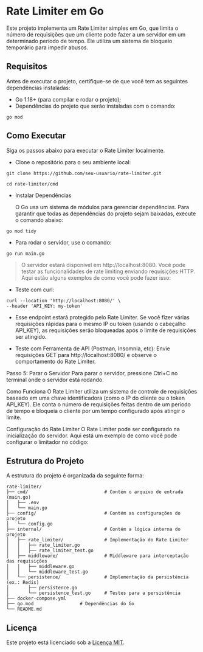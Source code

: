 # Rate Limiter em Go
Este projeto implementa um Rate Limiter simples em Go, que limita o número de requisições que um cliente pode fazer a um servidor em um determinado período de tempo. Ele utiliza um sistema de bloqueio temporário para impedir abusos.

## Requisitos
Antes de executar o projeto, certifique-se de que você tem as seguintes dependências instaladas:

* Go 1.18+ (para compilar e rodar o projeto);
* Dependências do projeto que serão instaladas com o comando:
```shell script
go mod
```

## Como Executar
Siga os passos abaixo para executar o Rate Limiter localmente.

* Clone o repositório para o seu ambiente local:
```shell script
git clone https://github.com/seu-usuario/rate-limiter.git
```
```shell script
cd rate-limiter/cmd
```
* Instalar Dependências

    O Go usa um sistema de módulos para gerenciar dependências. Para garantir que todas as dependências do projeto sejam baixadas, execute o comando abaixo:

```shell script
go mod tidy
```

* Para rodar o servidor, use o comando:
```shell script
go run main.go
```
> O servidor estará disponível em http://localhost:8080. Você pode testar as funcionalidades de rate limiting enviando requisições HTTP. Aqui estão alguns exemplos de como você pode fazer isso:

* Teste com curl:
```shell script
curl --location 'http://localhost:8080/' \
--header 'API_KEY: my-token'
```

* Esse endpoint estará protegido pelo Rate Limiter. Se você fizer várias requisições rápidas para o mesmo IP ou token (usando o cabeçalho API_KEY), as requisições serão bloqueadas após o limite de requisições ser atingido.

* Teste com Ferramenta de API (Postman, Insomnia, etc):
Envie requisições GET para http://localhost:8080/ e observe o comportamento do Rate Limiter.

Passo 5: Parar o Servidor
Para parar o servidor, pressione Ctrl+C no terminal onde o servidor está rodando.

Como Funciona
O Rate Limiter utiliza um sistema de controle de requisições baseado em uma chave identificadora (como o IP do cliente ou o token API_KEY). Ele conta o número de requisições feitas dentro de um período de tempo e bloqueia o cliente por um tempo configurado após atingir o limite.

Configuração do Rate Limiter
O Rate Limiter pode ser configurado na inicialização do servidor. Aqui está um exemplo de como você pode configurar o limitador no código:

## Estrutura do Projeto
A estrutura do projeto é organizada da seguinte forma:

```
rate-limiter/
├── cmd/                            # Contém o arquivo de entrada (main.go)
│   ├── .env
│   └── main.go
├── config/                         # Contém as configurações do projeto
│   └── config.go
├── internal/                       # Contém a lógica interna do projeto
│   ├── rate_limiter/               # Implementação do Rate Limiter
│   │   ├── rate_limiter.go
│   │   ├── rate_limiter_test.go  
│   ├── middleware/                 # Middleware para interceptação das requisições
│   │   ├── middleware.go
│   │   └── middleware_test.go
│   └── persistence/                # Implementação da persistência (ex.: Redis)
│       ├── persistence.go
│       └── persistence_test.go     # Testes para a persistência
├── docker-compose.yml   
├── go.mod                 # Dependências do Go
└── README.md           
```

## Licença
Este projeto está licenciado sob a [Licença MIT](LICENSE).